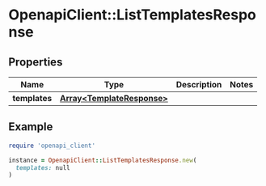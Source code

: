 # OpenapiClient::ListTemplatesResponse

## Properties

| Name | Type | Description | Notes |
| ---- | ---- | ----------- | ----- |
| **templates** | [**Array&lt;TemplateResponse&gt;**](TemplateResponse.md) |  |  |

## Example

```ruby
require 'openapi_client'

instance = OpenapiClient::ListTemplatesResponse.new(
  templates: null
)
```

